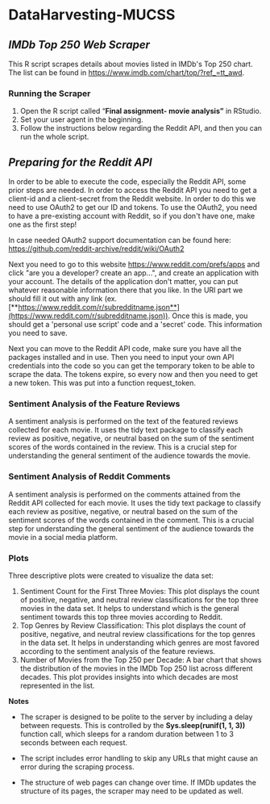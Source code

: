 # DataHarvesting-MUCSS

## ***IMDb Top 250 Web Scraper***

This R script scrapes details about movies listed in IMDb's Top 250 chart. The list can be found in <https://www.imdb.com/chart/top/?ref_=tt_awd>.

### **Running the Scraper**

1.  Open the R script called “**Final assignment- movie analysis”** in RStudio.
2.  Set your user agent in the beginning. 
3.  Follow the instructions below regarding the Reddit API, and then you can run the whole script. 

## *Preparing for the Reddit API*

In order to be able to execute the code, especially the Reddit API, some prior steps are needed. In order to access the Reddit API you need to get a client-id and a client-secret from the Reddit website. In order to do this we need to use OAuth2 to get our ID and tokens. To use the OAuth2, you need to have a pre-existing account with Reddit, so if you don't have one, make one as the first step!

In case needed OAuth2 support documentation can be found here: <https://github.com/reddit-archive/reddit/wiki/OAuth2>

Next you need to go to this website <https://www.reddit.com/prefs/apps> and click "are you a developer? create an app...", and create an application with your account. The details of the application don't matter, you can put whatever reasonable information there that you like. In the URI part we should fill it out with any link (ex.[**https://www.reddit.com/r/subredditname.json**](https://www.reddit.com/r/subredditname.json)). Once this is made, you should get a 'personal use script' code and a 'secret' code. This information you need to save.

Next you can move to the Reddit API code, make sure you have all the packages installed and in use. Then you need to input your own API credentials into the code so you can get the temporary token to be able to scrape the data. The tokens expire, so every now and then you need to get a new token. This was put into a function request_token.

### **Sentiment Analysis of the Feature Reviews**

A sentiment analysis is performed on the text of the featured reviews collected for each movie. It uses the tidy text package to classify each review as positive, negative, or neutral based on the sum of the sentiment scores of the words contained in the review. This is a crucial step for understanding the general sentiment of the audience towards the movie.

### **Sentiment Analysis of Reddit Comments**

A sentiment analysis is performed on the comments attained from the Reddit API collected for each movie. It uses the tidy text package to classify each review as positive, negative, or neutral based on the sum of the sentiment scores of the words contained in the comment. This is a crucial step for understanding the general sentiment of the audience towards the movie in a social media platform.

### **Plots**

Three descriptive plots were created to visualize the data set:

1.  Sentiment Count for the First Three Movies: This plot displays the count of positive, negative, and neutral review classifications for the top three movies in the data set. It helps to understand which is the general sentiment towards this top three movies according to Reddit.
2.  Top Genres by Review Classification: This plot displays the count of positive, negative, and neutral review classifications for the top genres in the data set. It helps in understanding which genres are most favored according to the sentiment analysis of the feature reviews.
3.  Number of Movies from the Top 250 per Decade: A bar chart that shows the distribution of the movies in the IMDb Top 250 list across different decades. This plot provides insights into which decades are most represented in the list.

**Notes**

-   The scraper is designed to be polite to the server by including a delay between requests. This is controlled by the **Sys.sleep(runif(1, 1, 3))** function call, which sleeps for a random duration between 1 to 3 seconds between each request.

-   The script includes error handling to skip any URLs that might cause an error during the scraping process.

-   The structure of web pages can change over time. If IMDb updates the structure of its pages, the scraper may need to be updated as well.
